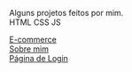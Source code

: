 Alguns projetos feitos por mim.<br>
HTML CSS JS

<a href="https://thdev7.github.io/portfolio/e-commerce/index.html">E-commerce</a> <br> <a href="https://thdev7.github.io/portfolio/portifolio.red/index.html">Sobre mim</a> <br> <a href="https://thdev7.github.io/portfolio/loginpg1/index.html">Página de Login</a>